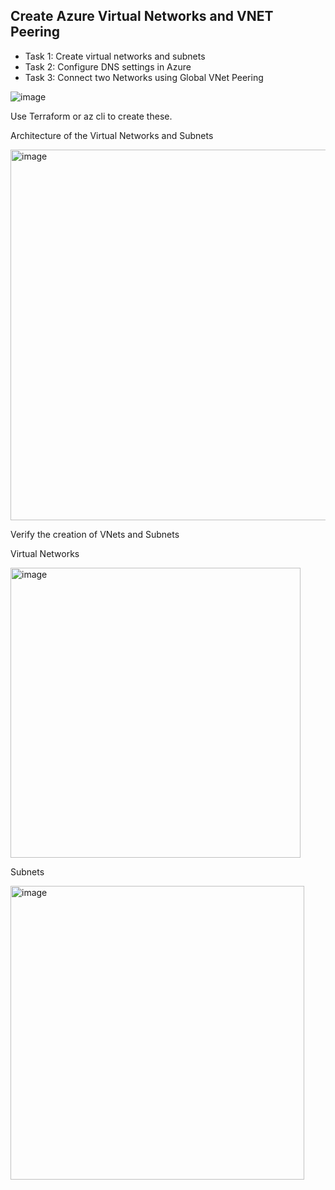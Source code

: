 
## Create Azure Virtual Networks and VNET Peering

 - Task 1: Create virtual networks and subnets
 - Task 2: Configure DNS settings in Azure
 - Task 3: Connect two Networks using Global VNet Peering

![image](https://github.com/user-attachments/assets/4d280a1f-8900-40a9-8bd3-b7c87b828691)


Use Terraform or az cli to create these. 

Architecture of the Virtual Networks and Subnets

<img width="593" alt="image" src="https://github.com/user-attachments/assets/9c5a5f42-25ec-4afc-a7d2-b91fb33e5a09" />

Verify the creation of VNets and Subnets

Virtual Networks

<img width="464" alt="image" src="https://github.com/user-attachments/assets/5b5d9159-a97c-4b2f-ab6a-120bfe06001f" />

Subnets

<img width="470" alt="image" src="https://github.com/user-attachments/assets/afdb2113-a82e-4db1-b644-d53e272b7ac1" />


